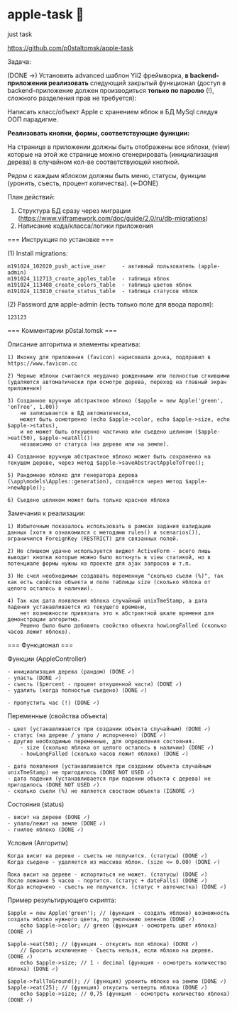 # apple-task 🍎
just task

https://github.com/p0staltomsk/apple-task

Задача:

(DONE ->)
Установить advanced шаблон Yii2 фреймворка, **в backend-приложении реализовать** следующий закрытый функционал 
(доступ в backend-приложение должен производиться **только по паролю** (!), сложного разделения прав не требуется): 

Написать класс/объект Apple с хранением яблок в БД MySql следуя ООП парадигме.

**Реализовать кнопки, формы, соответствующие функции:**

На странице в приложении должны быть отображены все яблоки, (view)
которые на этой же странице можно сгенерировать (инициализация дерева) в случайном кол-ве соответствующей кнопкой.

Рядом с каждым яблоком должны быть меню, статусы, функции (уронить, съесть, процент количества).
(<-DONE)

План действий:

1) Структура БД сразу через миграции (https://www.yiiframework.com/doc/guide/2.0/ru/db-migrations)
2) Написание кода/класса/логики приложения

=== Инструкция по установке ===

(1) Install migrations:

    m191024_102020_push_active_user     - активный пользователь (apple-admin)
    m191024_112713_create_apples_table  - таблица яблок
    m191024_113408_create_colors_table  - таблица цветов яблок
    m191024_113810_create_status_table  - таблица статусов яблок
    
(2) Password для apple-admin (есть только поле для ввода пароля):

    123123

=== Комментарии p0stal.tomsk ===

Описание алгоритма и элементы креатива:

    1) Иконку для приложения (favicon) нарисовала дочка, подправил в https://www.favicon.cc
    
    2) Черные яблоки считаются неудачно рожденными или полностью сгнившими (удаляются автоматически при осмотре дерева, переход на главный экран приложения)
    
    3) Созданное вручную абстрактное яблоко ($apple = new Apple('green', 'onTree', 1.00)) 
        не записывается в БД автоматически, 
        может быть осмотренно (echo $apple->color, echo $apple->size, echo $apple->status), 
        и не может быть откушенно частично или съедено целиком ($apple->eat(50), $apple->eatAll()) 
        независимо от статуса (на дереве или на земле).
        
    4) Созданное вручную абстрактное яблоко может быть сохраненно на текущем дереве, через метод $apple->saveAbstractAppleToTree();
    
    5) Рандомное яблоко для генератора дерева (\app\models\Apples::generation), создаётся через метод $apple->newApple();  
    
    6) Cъедено целиком может быть только красное яблоко

Замечания к реализации:

    1) Избыточным показалось использовать в рамках задания валидацию данных (хотя я ознакомился с методами rules() и scenarios()), ограничился ForeignKey (RESTRICT) для связанных полей.
    
    2) Не слишком удачно используется виджет ActiveForm - всего лишь выводит кнопки которые можно было воткнуть в view статикой, но в потенциале формы нужны на проекте для ajax запросов и т.п.
    
    3) Не счел необходимым создавать переменную "сколько съели (%)", так как есть свойство объекта и поле таблицы size (сколько яблока от целого осталось в наличии).
    
    4) Так как дата появления яблока случайный unixTmeStamp, а дата падения устанавливается из текущего времени, 
        нет возможности привязать это к абстрактной шкале времени для демонстрации алгоритма. 
        Решено было было добавить свойство объекта howLongFalled (сколько часов лежит яблоко).

=== Функционал ===

Функции (AppleController)

    - инициализация дерева (рандом) (DONE ✓)    
    - упасть (DONE ✓)
    - съесть ($percent - процент откушенной части) (DONE ✓)
    - удалить (когда полностью съедено) (DONE ✓)
    
    - пропустить час (!) (DONE ✓)

Переменные (свойства объекта)

    - цвет (устанавливается при создании объекта случайным) (DONE ✓)    
    - статус (на дереве / упало / испорченно) (DONE ✓)
    - другие необходимые переменные, для определения состояния.
        - size (сколько яблока от целого осталось в наличии) (DONE ✓)
        - howLongFalled (сколько часов лежит яблоко) (DONE ✓)
    
    - дата появления (устанавливается при создании объекта случайным unixTmeStamp) не пригодилось (DONE NOT USED ✓)
    - дата падения (устанавливается при падении объекта с дерева) не пригодилось (DONE NOT USED ✓)        
    - сколько съели (%) не является своством объекта (IGNORE ✓)

Состояния (status)

    - висит на дереве (DONE ✓)
    - упало/лежит на земле (DONE ✓)
    - гнилое яблоко (DONE ✓)

Условия (Алгоритм)
    
    Когда висит на дереве - съесть не получится. (статусы) (DONE ✓)
    Когда съедено - удаляется из массива яблок. (size <= 0.00) (DONE ✓)
    
    Пока висит на дереве - испортиться не может. (статусы) (DONE ✓)
    После лежания 5 часов - портится. (статус + dateFalls) (DONE ✓)
    Когда испорчено - съесть не получится. (статус + авточистка) (DONE ✓)

Пример результирующего скрипта:

    $apple = new Apple('green'); // (функция - создать яблоко) возможность создать яблоко нужного цвета, по умолчанию зеленое (DONE ✓)
        echo $apple->color; // green (функция - осмотреть цвет яблока) (DONE ✓)
            
    $apple->eat(50); // (функция - откусить пол яблока) (DONE ✓)
        // Бросить исключение - Съесть нельзя, если яблоко на дереве. (DONE ✓)
        echo $apple->size; // 1 - decimal (функция - осмотреть количество яблока) (DONE ✓)
        
    $apple->fallToGround(); // (функция) уронить яблоко на землю (DONE ✓)
    $apple->eat(25); // (функция) откусить четверть яблока (DONE ✓)
        echo $apple->size; // 0,75 (функция - осмотреть количество яблока) (DONE ✓)
